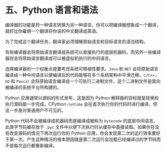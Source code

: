 # 五、Python 语言和语法

编译器的功能是将一种语言转换为另一种语言。你可以把编译器想象成一个翻译，就好比你雇佣一个翻译将你说的中文翻译成英语。

为了完成这个翻译任务，翻译家必须理解原始语言和目标语言的语法结构。

有些编译器会将原始语言翻译成系统可以直接执行的底层机器码，而另外一些编译器则会将原始语言翻译成可以被虚拟机执行的中间语言。

选择编译器的一个权衡点是要考虑系统可移植性要求。`Java` 和 `NET` 会将原始语言编译成一种中间语言以便编译后的代码能够在多个系统架构中平滑迁移。`C/C++`、`GO` 和 `Pascal` 会将原始语言编译成一个可执行二进制文件，这个二进制文件是面向被编译的系统平台所构建的。

Python 应用通常以源码的形式发布，这是因为 Python 解释器的目标就是转换和执行源码能一步完成。CPython `runtime` 会在首次执行你的代码时进行编译，但这一步是对普通用户不可见的。

Python 代码不会被编译成机器码而是编译成被称为 `bytecode` 的底层中间语言。此类字节码被存放于 `.pyc` 文件中以便下次执行时从缓存中直接读取。如果你在没有改变源码的情况下再次运行你的 Python 应用，你会发现第二次的运行效率要好于第一次。产生这种情况的根本原因就是第二次运行会加载已经编译过的字节码而不是每次运行都重新编译。
